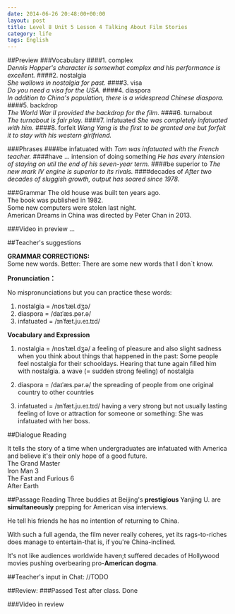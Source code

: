 ```yaml
---
date: 2014-06-26 20:48:00+00:00
layout: post
title: Level 8 Unit 5 Lesson 4 Talking About Film Stories
category: life
tags: English
---
```


##Preview
###Vocabulary
####1. complex  
_Dennis Hopper's character is somewhat complex and his performance is excellent._
####2. nostalgia  
_She wallows in nostalgia for past._
####3. visa  
_Do you need a visa for the USA._
####4. diaspora  
_In addition to China's population, there is a widespread Chinese diaspora._
####5. backdrop  
_The World War Ⅱ provided the backdrop for the film_.
####6. turnabout  
_The turnabout is fair play._
####7. infatuated
_She was completely infatuated with him._
####8. forfeit
_Wang Yang is the first to be granted one but forfeit it to stay with his western girlfriend._

###Phrases
####be infatuated with
_Tom was infatuated with the French teacher._
####have ... intension of doing something
_He has every intension of staying on util the end of his seven-year term._
####be superior to
_The new mark IV engine is superior to its rivals._
####decades of
_After two decades of sluggish growth, output has soared since 1978._

###Grammar
The old house was built ten years ago.  
The book was published in 1982.  
Some new computers were stolen last night.  
American Dreams in China was directed by Peter Chan in 2013. 

###Video in preview
...


##Teacher's suggestions

**GRAMMAR CORRECTIONS:**  
Some new words. Better: There are some new words that I don`t know. 

**Pronunciation：**  

No mispronunciations but you can practice these words:  
1. nostalgia = /nɒsˈtæl.dʒə/  
2. diaspora = /daɪˈæs.pər.ə/  
3. infatuated = /ɪnˈfæt.ju.eɪ.tɪd/

**Vocabulary and Expression**  

1. nostalgia = /nɒsˈtæl.dʒə/ a feeling of pleasure and also slight sadness when you think about things that happened in the past: Some people feel nostalgia for their schooldays. Hearing that tune again filled him with nostalgia. a wave (= sudden strong feeling) of nostalgia

2. diaspora = /daɪˈæs.pər.ə/ the spreading of people from one original country to other countries

3. infatuated = /ɪnˈfæt.ju.eɪ.tɪd/ having a very strong but not usually lasting feeling of love or attraction for someone or something: She was infatuated with her boss.

##Dialogue Reading

It tells the story of a time when undergraduates are infatuated with America and believe it's their only hope of a good future.  
The Grand Master  
Iron Man 3  
The Fast and Furious 6  
After Earth

##Passage Reading
Three buddies at Beijing's **prestigious** Yanjing U. are **simultaneously** prepping for American visa interviews.

He tell his friends he has no intention of returning to China.

With such a full agenda, the film never really coheres, yet its rags-to-riches does manage to entertain-that is, if you're China-inclined.

It's not like audiences worldwide haven;t suffered decades of Hollywood movies pushing overbearing pro-**American dogma**.

##Teacher's input in Chat:
//TODO

##Review:
###Passed Test after class.
Done

###Video in review
